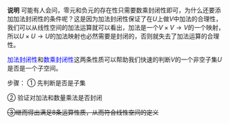 **说明**
可能有人会问，零元和负元的存在性只需要数乘封闭性即可，为什么还要添加加法封闭性的条件呢？这是因为加法封闭性保证了在$U$上做$V$中加法的合理性，我们可以从线性空间的加法运算就可以看出，加法是一个$V\times V\to V$的一个映射，所以$U\times U\to U$的加法映射也必然需要是封闭的，否则就失去了加法运算的合理性。

<font color=blue>加法封闭性</font>和<font color=blue>数乘封闭性</font>这两条性质可以帮助我们快速的判断$V$的一个非空子集$U$是否是一个子空间。

步骤：
① 先判断是否是子集

② 验证对加法和数量乘法是否封闭

~~③继而得出满足8条运算性质，从而符合线性空间的定义~~
